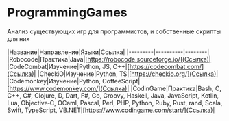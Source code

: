 # ProgrammingGames
Анализ существующих игр для программистов, и собственные скрипты для них

|Название|Направление|Языки|Ссылка|
|---------|----------|--------|
|Robocode|Практика|Java|[https://robocode.sourceforge.io/](Ссылка)|
|CodeCombat|Изучение|Python, JS, C++|[https://codecombat.com/](Ссылка)|
|CheckiO|Изучение|Python, TS|[https://checkio.org/](Ссылка)|
|Codemonkey|Изучение|Python, CoffeeScript|[https://www.codemonkey.com/](Ссылка)|
|CodinGame|Практика|Bash, C, C++, C#, Clojure, D, Dart, F#, Go, Groovy, Haskell, Java, JavaScript, Kotlin, Lua, Objective‑C, OCaml, Pascal, Perl, PHP, Python, Ruby, Rust, rand, Scala, Swift, TypeScript, VB.NET|[https://www.codingame.com/start/](Ссылка)|
